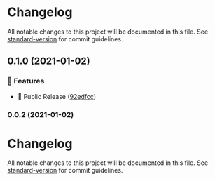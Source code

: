 # Changelog

All notable changes to this project will be documented in this file. See [standard-version](https://github.com/conventional-changelog/standard-version) for commit guidelines.

## 0.1.0 (2021-01-02)


### 🚀 Features

* 🎸 Public Release ([92edfcc](https://github.com/siriwatknp/react-native-video-extension/commit/92edfcc10e57760349289c4e5de8d7868d2e85eb))

### 0.0.2 (2021-01-02)

# Changelog

All notable changes to this project will be documented in this file. See [standard-version](https://github.com/conventional-changelog/standard-version) for commit guidelines.
